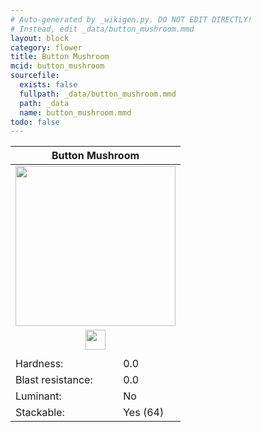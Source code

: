 ```yaml
---
# Auto-generated by _wikigen.py. DO NOT EDIT DIRECTLY!
# Instead, edit _data/button_mushroom.mmd
layout: block
category: flower
title: Button Mushroom
mcid: button_mushroom
sourcefile:
  exists: false
  fullpath: _data/button_mushroom.mmd
  path: _data
  name: button_mushroom.mmd
todo: false
---
```


<table class="block-info"><thead><tr>
<th colspan=2>Button Mushroom</th>
</tr></thead><tbody>
<tr><td colspan=2 class="cell-image-big" style="text-align:center"><img src="/allotment/img/textures/allotment/button_mushroom.png" width="256" height="256" alt="" class="preview-icon"></td></tr>
<tr><td colspan=2 class="cell-image-small" style="text-align:center"><img src="/allotment/img/inventory_textures/allotment/button_mushroom.png" width="32" height="32" alt="" class="inventory-icon"></td></tr>
<tr><td colspan=2 style="text-align:center"><span class="tool-info tool-none tool-level-0" title="Does not require or break faster with any tool"></span></td></tr>
<tr><td>Hardness:</td><td>0.0</td></tr>
<tr><td>Blast resistance:</td><td>0.0</td></tr>
<tr><td>Luminant:</td><td>No</td></tr>
<tr><td>Stackable:</td><td>Yes (64)</td></tr>
</tbody></table>

